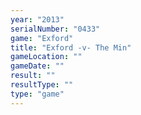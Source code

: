 ```yaml
---
year: "2013"
serialNumber: "0433" 
game: "Exford"
title: "Exford -v- The Min"
gameLocation: ""
gameDate: ""
result: ""
resultType: ""
type: "game"
---
```


